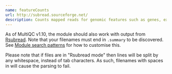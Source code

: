 ```yaml
---
name: featureCounts
url: http://subread.sourceforge.net/
description: Counts mapped reads for genomic features such as genes, exons, promoter, gene bodies, genomic bins and chromosomal locations
---
```


As of MultiQC v1.10, the module should also work with output from
[Rsubread](https://bioconductor.org/packages/release/bioc/html/Rsubread.html).
Note that your filenames must end in `.summary` to be discovered.
See [Module search patterns](#module-search-patterns) for how to customise this.

Please note that if files are in "Rsubread mode" then lines will be split by any
whitespace, instead of tab characters. As such, filenames with spaces in will
cause the parsing to fail.
